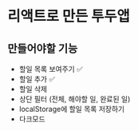 # 리액트로 만든 투두앱 

## 만들어야할 기능 
* 할일 목록 보여주기 ✅
* 할일 추가 ✅
* 할일 삭제 
* 상단 필터 (전체, 해야할 일, 완료된 일)
* localStorage에 할일 목록 저장하기
* 다크모드 